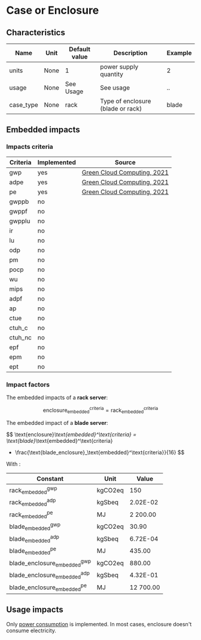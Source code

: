 # Case or Enclosure

## Characteristics

| Name       | Unit | Default value | Description                       | Example |
|------------|------|---------------|-----------------------------------|---------|
| units      | None | 1             | power supply quantity             | 2       |
| usage      | None | See Usage     | See usage                         | ..      |
| case_type  | None | rack          | Type of enclosure (blade or rack) | blade   |

## Embedded impacts

### Impacts criteria

| Criteria | Implemented | Source                                                                                                                                                         | 
|----------|-------------|----------------------------------------------------------------------------------------------------------------------------------------------------------------|
| gwp      | yes         | [Green Cloud Computing, 2021](https://www.umweltbundesamt.de/sites/default/files/medien/5750/publikationen/2021-06-17_texte_94-2021_green-cloud-computing.pdf) |
| adpe     | yes         | [Green Cloud Computing, 2021](https://www.umweltbundesamt.de/sites/default/files/medien/5750/publikationen/2021-06-17_texte_94-2021_green-cloud-computing.pdf) |
| pe       | yes         | [Green Cloud Computing, 2021](https://www.umweltbundesamt.de/sites/default/files/medien/5750/publikationen/2021-06-17_texte_94-2021_green-cloud-computing.pdf) |
| gwppb    | no          |                                                                                                                                                                |
| gwppf    | no          |                                                                                                                                                                |
| gwpplu   | no          |                                                                                                                                                                |
| ir       | no          |                                                                                                                                                                |
| lu       | no          |                                                                                                                                                                |
| odp      | no          |                                                                                                                                                                |
| pm       | no          |                                                                                                                                                                |
| pocp     | no          |                                                                                                                                                                |
| wu       | no          |                                                                                                                                                                |
| mips     | no          |                                                                                                                                                                |
| adpf     | no          |                                                                                                                                                                |
| ap       | no          |                                                                                                                                                                |
| ctue     | no          |                                                                                                                                                                |
| ctuh_c   | no          |                                                                                                                                                                |
| ctuh_nc  | no          |                                                                                                                                                                |
| epf      | no          |                                                                                                                                                                |
| epm      | no          |                                                                                                                                                                |
| ept      | no          |                                                                                                                                                                |

### Impact factors

The embedded impacts of a **rack server**:

$$
\text{enclosure}_\text{embedded}^\text{criteria} = \text{rack}_\text{embedded}^\text{criteria}
$$

The embedded impact of a **blade server**:

$$
\text{enclosure}_\text{embedded}^\text{criteria} = \text{blade}_\text{embedded}^\text{criteria}
+ \frac{\text{blade_enclosure}_\text{embedded}^\text{criteria}}{16}
$$

With :

| Constant                                                 | Unit    | Value      |
|----------------------------------------------------------|---------|------------|
| $\text{rack}_\text{embedded}^\text{gwp}$              | kgCO2eq | 150        |
| $\text{rack}_\text{embedded}^\text{adp}$              | kgSbeq  | 2.02E-02   |
| $\text{rack}_\text{embedded}^\text{pe}$               | MJ      | 2 200.00   |
| $\text{blade}_\text{embedded}^\text{gwp}$             | kgCO2eq | 30.90      |
| $\text{blade}_\text{embedded}^\text{adp}$             | kgSbeq  | 6.72E-04   |
| $\text{blade}_\text{embedded}^\text{pe}$              | MJ      | 435.00     |
| $\text{blade_enclosure}_\text{embedded}^\text{gwp}$   | kgCO2eq | 880.00     |
| $\text{blade_enclosure}_\text{embedded}^\text{adp}$   | kgSbeq  | 4.32E-01   |
| $\text{blade_enclosure}_\text{embedded}^\text{pe}$    | MJ      | 12 700.00  |

## Usage impacts

Only [power consumption](../usage/elec_conso.md) is implemented. In most cases, enclosure doesn't consume electricity.
